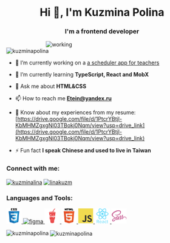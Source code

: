 <h1 align="center">Hi 👋, I'm Kuzmina Polina</h1>
<h3 align="center">I'm a frontend developer</h3>
<img align="right" alt="working" src="https://media.giphy.com/media/v1.Y2lkPTc5MGI3NjExaDR0eTVhZ3h3OHlpbjl1ZmxxOXV6d3d2YWt4cnR4b2twdjkycGlxZCZlcD12MV9pbnRlcm5hbF9naWZfYnlfaWQmY3Q9Zw/BferOKonYOspm28AiB/giphy.gif" width="400">

<p align="left"> <img src="https://komarev.com/ghpvc/?username=kuzminapolina&label=Profile%20views&color=0e75b6&style=flat" alt="kuzminapolina" /> </p>

- 🔭 I’m currently working on a [a scheduler app for teachers]([https://github.com/KuzminaPolina/english-teacher-website](https://github.com/KuzminaPolina/scheduling-app))

- 🌱 I’m currently learning **TypeScript, React and MobX**

- 💬 Ask me about **HTML&CSS**

- 📫 How to reach me **Etein@yandex.ru**

- 📄 Know about my experiences from my resume: [https://drive.google.com/file/d/1PtcrYBtjl-KbMHMZgxgNl03TBokj0Nqm/view?usp=drive_link](https://drive.google.com/file/d/1PtcrYBtjl-KbMHMZgxgNl03TBokj0Nqm/view?usp=drive_link)

- ⚡ Fun fact **I speak Chinese and used to live in Taiwan**

<h3 align="left">Connect with me:</h3>
<p align="left">
<a href="https://linkedin.com/in/kuzminalina" target="blank"><img align="center" src="https://raw.githubusercontent.com/rahuldkjain/github-profile-readme-generator/master/src/images/icons/Social/linked-in-alt.svg" alt="kuzminalina" height="30" width="40" /></a>
<a href="https://fb.com/linakuzm" target="blank"><img align="center" src="https://raw.githubusercontent.com/rahuldkjain/github-profile-readme-generator/master/src/images/icons/Social/facebook.svg" alt="linakuzm" height="30" width="40" /></a>
</p>

<h3 align="left">Languages and Tools:</h3>
<p align="left"> <a href="https://www.w3schools.com/css/" target="_blank" rel="noreferrer"> <img src="https://raw.githubusercontent.com/devicons/devicon/master/icons/css3/css3-original-wordmark.svg" alt="css3" width="40" height="40"/> </a> <a href="https://www.figma.com/" target="_blank" rel="noreferrer"> <img src="https://www.vectorlogo.zone/logos/figma/figma-icon.svg" alt="figma" width="40" height="40"/> </a> <a href="https://gulpjs.com" target="_blank" rel="noreferrer"> <img src="https://raw.githubusercontent.com/devicons/devicon/master/icons/gulp/gulp-plain.svg" alt="gulp" width="40" height="40"/> </a> <a href="https://www.w3.org/html/" target="_blank" rel="noreferrer"> <img src="https://raw.githubusercontent.com/devicons/devicon/master/icons/html5/html5-original-wordmark.svg" alt="html5" width="40" height="40"/> </a> <a href="https://developer.mozilla.org/en-US/docs/Web/JavaScript" target="_blank" rel="noreferrer"> <img src="https://raw.githubusercontent.com/devicons/devicon/master/icons/javascript/javascript-original.svg" alt="javascript" width="40" height="40"/> </a> <a href="https://reactjs.org/" target="_blank" rel="noreferrer"> <img src="https://raw.githubusercontent.com/devicons/devicon/master/icons/react/react-original-wordmark.svg" alt="react" width="40" height="40"/> </a> <a href="https://sass-lang.com" target="_blank" rel="noreferrer"> <img src="https://raw.githubusercontent.com/devicons/devicon/master/icons/sass/sass-original.svg" alt="sass" width="40" height="40"/> </a> </p>

<p><img align="left" src="https://github-readme-stats.vercel.app/api/top-langs?username=kuzminapolina&show_icons=true&locale=en&layout=compact" alt="kuzminapolina" /></p>

<p>&nbsp;<img align="center" src="https://github-readme-stats.vercel.app/api?username=kuzminapolina&show_icons=true&locale=en" alt="kuzminapolina" /></p>

